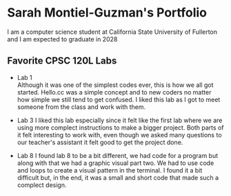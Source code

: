 # Sarah Montiel-Guzman's Portfolio

I am a computer science student at California State University of Fullerton and
I am expected to graduate in 2028

## Favorite CPSC 120L Labs

* Lab 1  
  Although it was one of the simplest codes ever, this is how we all got started. Hello.cc was a simple concept and to new coders no matter how simple we still tend to get confused. I liked this lab as I got to meet someone from the class and work with them. 

* Lab 3 
  I liked this lab especially since it felt like the first lab where we are using more complect instructions to make a bigger project. Both parts of it felt interesting to work with, even though we asked many questions to our teacher's assistant it felt good to get the project done. 

* Lab 8 
  I found lab 8 to be a bit different, we had code for a program but along with that we had a graphic visual part two. We had to use code and loops to create a visual pattern in the terminal. I found it a bit difficult but, in the end, it was a small and short code that made such a complect design.  
